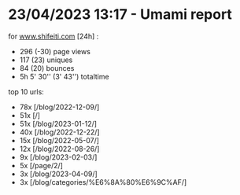 # 23/04/2023 13:17 - Umami report
for www.shifeiti.com [24h] :

 - 296 (-30) page views
 - 117 (23) uniques
 - 84 (20) bounces
 - 5h 5' 30'' (3' 43'') totaltime


top 10 urls:
 - 78x [/blog/2022-12-09/]
 - 51x [/]
 - 51x [/blog/2023-01-12/]
 - 40x [/blog/2022-12-22/]
 - 15x [/blog/2022-05-07/]
 - 12x [/blog/2022-08-26/]
 - 9x [/blog/2023-02-03/]
 - 5x [/page/2/]
 - 3x [/blog/2023-04-09/]
 - 3x [/blog/categories/%E6%8A%80%E6%9C%AF/]



